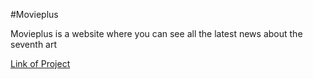 #Movieplus

Movieplus is a website where you can see all the latest news about the seventh art

<a href="https://movieplus.freddydanilo.com/">Link of Project</a>
